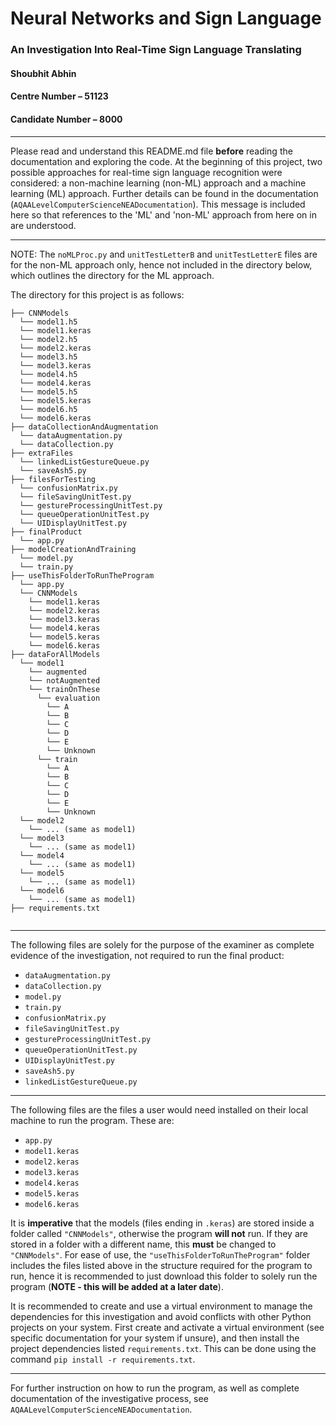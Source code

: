 # Neural Networks and Sign Language
### An Investigation Into Real-Time Sign Language Translating

#### Shoubhit Abhin
#### Centre Number – 51123
#### Candidate Number – 8000

---

Please read and understand this README.md file **before** reading the documentation and exploring the code.
At the beginning of this project, two possible approaches for real-time sign language recognition were considered: a non-machine learning (non-ML) approach and a machine learning (ML) approach. Further details can be found in the documentation (```AQAALevelComputerScienceNEADocumentation```). This message is included here so that references to the 'ML' and 'non-ML' approach from here on in are understood.

---
NOTE: The ```noMLProc.py``` and ```unitTestLetterB``` and ```unitTestLetterE``` files are for the non-ML approach only, hence not included in the directory below, which outlines the directory for the ML approach.

The directory for this project is as follows:
```
├── CNNModels
  └── model1.h5
  └── model1.keras
  └── model2.h5
  └── model2.keras
  └── model3.h5
  └── model3.keras
  └── model4.h5
  └── model4.keras
  └── model5.h5
  └── model5.keras
  └── model6.h5
  └── model6.keras
├── dataCollectionAndAugmentation
  └── dataAugmentation.py
  └── dataCollection.py
├── extraFiles
  └── linkedListGestureQueue.py
  └── saveAsh5.py
├── filesForTesting
  └── confusionMatrix.py
  └── fileSavingUnitTest.py
  └── gestureProcessingUnitTest.py
  └── queueOperationUnitTest.py
  └── UIDisplayUnitTest.py
├── finalProduct
  └── app.py
├── modelCreationAndTraining
  └── model.py
  └── train.py
├── useThisFolderToRunTheProgram 
  └── app.py
  └── CNNModels
    └── model1.keras
    └── model2.keras
    └── model3.keras
    └── model4.keras
    └── model5.keras
    └── model6.keras
├── dataForAllModels
  └── model1
    └── augmented
    └── notAugmented
    └── trainOnThese
      └── evaluation
        └── A
        └── B
        └── C
        └── D
        └── E
        └── Unknown
      └── train
        └── A
        └── B
        └── C
        └── D
        └── E
        └── Unknown
  └── model2
    └── ... (same as model1)
  └── model3
    └── ... (same as model1)
  └── model4
    └── ... (same as model1)
  └── model5
    └── ... (same as model1)
  └── model6
    └── ... (same as model1)
├── requirements.txt
  
```

---

The following files are solely for the purpose of the examiner as complete evidence of the investigation, not required to run the final product:
* ```dataAugmentation.py```
* ```dataCollection.py```
* ```model.py```
* ```train.py```
* ```confusionMatrix.py```
* ```fileSavingUnitTest.py```
* ```gestureProcessingUnitTest.py```
* ```queueOperationUnitTest.py```
* ```UIDisplayUnitTest.py```
* ```saveAsh5.py```
* ```linkedListGestureQueue.py```

---

The following files are the files a user would need installed on their local machine to run the program. These are:
* ```app.py```
* ```model1.keras```
* ```model2.keras```
* ```model3.keras```
* ```model4.keras```
* ```model5.keras```
* ```model6.keras```

It is **imperative** that the models (files ending in ```.keras```) are stored inside a folder called ```"CNNModels"```, otherwise the program **will not** run. If they are stored in a folder with a different name, this **must** be changed to ```"CNNModels"```. For ease of use, the ```"useThisFolderToRunTheProgram"``` folder includes the files listed above in the structure required for the program to run, hence it is recommended to just download this folder to solely run the program (**NOTE - this will be added at a later date**).

It is recommended to create and use a virtual environment to manage the dependencies for this investigation and avoid conflicts with other Python projects on your system. First create and activate a virtual environment (see specific documentation for your system if unsure), and then install the project dependencies listed ```requirements.txt```. This can be done using the command ```pip install -r requirements.txt```.

---

For further instruction on how to run the program, as well as complete documentation of the investigative process, see ```AQAALevelComputerScienceNEADocumentation```.



